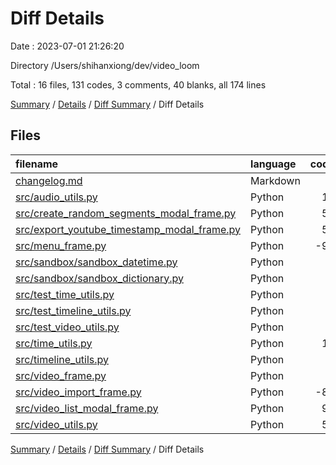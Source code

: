 # Diff Details

Date : 2023-07-01 21:26:20

Directory /Users/shihanxiong/dev/video_loom

Total : 16 files,  131 codes, 3 comments, 40 blanks, all 174 lines

[Summary](results.md) / [Details](details.md) / [Diff Summary](diff.md) / Diff Details

## Files
| filename | language | code | comment | blank | total |
| :--- | :--- | ---: | ---: | ---: | ---: |
| [changelog.md](/changelog.md) | Markdown | 7 | 0 | 4 | 11 |
| [src/audio_utils.py](/src/audio_utils.py) | Python | 10 | 0 | 0 | 10 |
| [src/create_random_segments_modal_frame.py](/src/create_random_segments_modal_frame.py) | Python | 58 | 2 | 12 | 72 |
| [src/export_youtube_timestamp_modal_frame.py](/src/export_youtube_timestamp_modal_frame.py) | Python | 51 | 5 | 15 | 71 |
| [src/menu_frame.py](/src/menu_frame.py) | Python | -96 | -7 | -18 | -121 |
| [src/sandbox/sandbox_datetime.py](/src/sandbox/sandbox_datetime.py) | Python | 2 | 0 | 2 | 4 |
| [src/sandbox/sandbox_dictionary.py](/src/sandbox/sandbox_dictionary.py) | Python | 2 | 0 | 2 | 4 |
| [src/test_time_utils.py](/src/test_time_utils.py) | Python | 6 | 0 | 4 | 10 |
| [src/test_timeline_utils.py](/src/test_timeline_utils.py) | Python | 6 | 1 | 2 | 9 |
| [src/test_video_utils.py](/src/test_video_utils.py) | Python | 4 | 0 | 2 | 6 |
| [src/time_utils.py](/src/time_utils.py) | Python | 12 | 0 | 2 | 14 |
| [src/timeline_utils.py](/src/timeline_utils.py) | Python | 6 | 0 | 0 | 6 |
| [src/video_frame.py](/src/video_frame.py) | Python | 7 | 2 | 4 | 13 |
| [src/video_import_frame.py](/src/video_import_frame.py) | Python | -89 | -5 | -20 | -114 |
| [src/video_list_modal_frame.py](/src/video_list_modal_frame.py) | Python | 95 | 5 | 25 | 125 |
| [src/video_utils.py](/src/video_utils.py) | Python | 50 | 0 | 4 | 54 |

[Summary](results.md) / [Details](details.md) / [Diff Summary](diff.md) / Diff Details